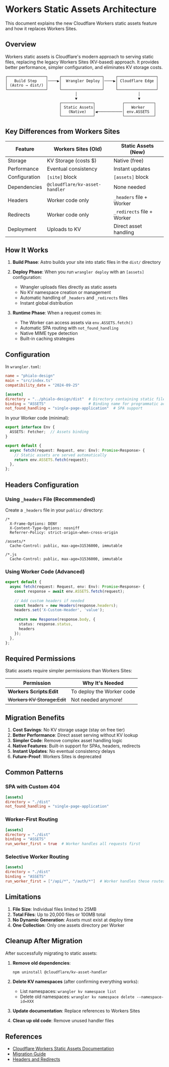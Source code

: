# Workers Static Assets Architecture

This document explains the new Cloudflare Workers static assets feature and how it replaces Workers Sites.

## Overview

Workers static assets is Cloudflare's modern approach to serving static files, replacing the legacy Workers Sites (KV-based) approach. It provides better performance, simpler configuration, and eliminates KV storage costs.

```
┌─────────────────┐     ┌──────────────────┐     ┌─────────────────┐
│   Build Step    │────▶│  Wrangler Deploy │────▶│ Cloudflare Edge │
│ (Astro → dist/) │     │                  │     │                 │
└─────────────────┘     └──────────────────┘     └─────────────────┘
                               │                           │
                               ▼                           ▼
                        ┌──────────────┐            ┌─────────────┐
                        │ Static Assets│            │   Worker    │
                        │   (Native)   │◀───────────│ env.ASSETS  │
                        └──────────────┘            └─────────────┘
```

## Key Differences from Workers Sites

| Feature | Workers Sites (Old) | Static Assets (New) |
|---------|-------------------|-------------------|
| Storage | KV Storage (costs $) | Native (free) |
| Performance | Eventual consistency | Instant updates |
| Configuration | `[site]` block | `[assets]` block |
| Dependencies | `@cloudflare/kv-asset-handler` | None needed |
| Headers | Worker code only | `_headers` file + Worker |
| Redirects | Worker code only | `_redirects` file + Worker |
| Deployment | Uploads to KV | Direct asset handling |

## How It Works

1. **Build Phase**: Astro builds your site into static files in the `dist/` directory

2. **Deploy Phase**: When you run `wrangler deploy` with an `[assets]` configuration:
   - Wrangler uploads files directly as static assets
   - No KV namespace creation or management
   - Automatic handling of `_headers` and `_redirects` files
   - Instant global distribution

3. **Runtime Phase**: When a request comes in:
   - The Worker can access assets via `env.ASSETS.fetch()`
   - Automatic SPA routing with `not_found_handling`
   - Native MIME type detection
   - Built-in caching strategies

## Configuration

In `wrangler.toml`:
```toml
name = "phialo-design"
main = "src/index.ts"
compatibility_date = "2024-09-25"

[assets]
directory = "../phialo-design/dist"  # Directory containing static files
binding = "ASSETS"                   # Binding name for programmatic access
not_found_handling = "single-page-application"  # SPA support
```

In your Worker code (minimal):
```typescript
export interface Env {
  ASSETS: Fetcher;  // Assets binding
}

export default {
  async fetch(request: Request, env: Env): Promise<Response> {
    // Static assets are served automatically
    return env.ASSETS.fetch(request);
  },
};
```

## Headers Configuration

### Using `_headers` File (Recommended)
Create a `_headers` file in your `public/` directory:
```
/*
  X-Frame-Options: DENY
  X-Content-Type-Options: nosniff
  Referrer-Policy: strict-origin-when-cross-origin

/assets/*
  Cache-Control: public, max-age=31536000, immutable

/*.js
  Cache-Control: public, max-age=31536000, immutable
```

### Using Worker Code (Advanced)
```typescript
export default {
  async fetch(request: Request, env: Env): Promise<Response> {
    const response = await env.ASSETS.fetch(request);
    
    // Add custom headers if needed
    const headers = new Headers(response.headers);
    headers.set('X-Custom-Header', 'value');
    
    return new Response(response.body, {
      status: response.status,
      headers
    });
  },
};
```

## Required Permissions

Static assets require simpler permissions than Workers Sites:

| Permission | Why It's Needed |
|------------|-----------------|
| **Workers Scripts:Edit** | To deploy the Worker code |
| ~~Workers KV Storage:Edit~~ | Not needed anymore! |

## Migration Benefits

1. **Cost Savings**: No KV storage usage (stay on free tier)
2. **Better Performance**: Direct asset serving without KV lookup
3. **Simpler Code**: Remove complex asset handling logic
4. **Native Features**: Built-in support for SPAs, headers, redirects
5. **Instant Updates**: No eventual consistency delays
6. **Future-Proof**: Workers Sites is deprecated

## Common Patterns

### SPA with Custom 404
```toml
[assets]
directory = "./dist"
not_found_handling = "single-page-application"
```

### Worker-First Routing
```toml
[assets]
directory = "./dist"
binding = "ASSETS"
run_worker_first = true  # Worker handles all requests first
```

### Selective Worker Routing
```toml
[assets]
directory = "./dist"
binding = "ASSETS"
run_worker_first = ["/api/*", "/auth/*"]  # Worker handles these routes
```

## Limitations

1. **File Size**: Individual files limited to 25MB
2. **Total Files**: Up to 20,000 files or 100MB total
3. **No Dynamic Generation**: Assets must exist at deploy time
4. **One Collection**: Only one assets directory per Worker

## Cleanup After Migration

After successfully migrating to static assets:

1. **Remove old dependencies**:
   ```bash
   npm uninstall @cloudflare/kv-asset-handler
   ```

2. **Delete KV namespaces** (after confirming everything works):
   - List namespaces: `wrangler kv namespace list`
   - Delete old namespaces: `wrangler kv namespace delete --namespace-id=XXX`

3. **Update documentation**: Replace references to Workers Sites

4. **Clean up old code**: Remove unused handler files

## References

- [Cloudflare Workers Static Assets Documentation](https://developers.cloudflare.com/workers/static-assets/)
- [Migration Guide](https://developers.cloudflare.com/workers/static-assets/migrate-from-sites/)
- [Headers and Redirects](https://developers.cloudflare.com/workers/static-assets/headers-and-redirects/)